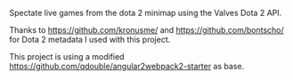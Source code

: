Spectate live games from the dota 2 minimap using the Valves Dota 2 API.

Thanks to https://github.com/kronusme/ and https://github.com/bontscho/ for Dota 2 metadata I used with this project.

This project is using a modified https://github.com/qdouble/angular2webpack2-starter as base.
